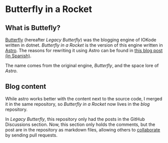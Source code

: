 # Butterfly in a Rocket

## What is Buttefly?
[Butterfly](https://github.com/iokode/butterfly) (hereafter *Legacy Butterfly*) was the blogging engine of IOKode written in dotnet.
*Butterfly in a Rocket* is the version of this engine written in [Astro](https://astro.build).
The reasons for rewriting it using Astro can be found in [this blog post (in Spanish)](https://iokode.blog/post/butterfly-rocket).

The name comes from the original engine, *Butterfly*, and the space lore of *Astro*.

## Blog content
While astro works better with the content next to the source code, I merged it in the same repository,
so *Butterfly in a Rocket* now lives in the *blog* repository.

In *Legacy Butterfly*, this repository only had the posts in the GitHub Discussions section. Now, this section only holds the
comments, but the post are in the repository as markdown files, allowing others to [collaborate](https://iokode.blog/collaborating)
by sending pull requests.
